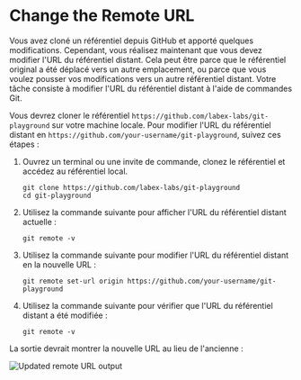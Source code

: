 # Change the Remote URL

Vous avez cloné un référentiel depuis GitHub et apporté quelques modifications. Cependant, vous réalisez maintenant que vous devez modifier l'URL du référentiel distant. Cela peut être parce que le référentiel original a été déplacé vers un autre emplacement, ou parce que vous voulez pousser vos modifications vers un autre référentiel distant. Votre tâche consiste à modifier l'URL du référentiel distant à l'aide de commandes Git.

Vous devrez cloner le référentiel `https://github.com/labex-labs/git-playground` sur votre machine locale. Pour modifier l'URL du référentiel distant en `https://github.com/your-username/git-playground`, suivez ces étapes :

1. Ouvrez un terminal ou une invite de commande, clonez le référentiel et accédez au référentiel local.
   ```
   git clone https://github.com/labex-labs/git-playground
   cd git-playground
   ```
2. Utilisez la commande suivante pour afficher l'URL du référentiel distant actuelle :
   ```
   git remote -v
   ```
3. Utilisez la commande suivante pour modifier l'URL du référentiel distant en la nouvelle URL :
   ```
   git remote set-url origin https://github.com/your-username/git-playground
   ```
4. Utilisez la commande suivante pour vérifier que l'URL du référentiel distant a été modifiée :
   ```
   git remote -v
   ```

La sortie devrait montrer la nouvelle URL au lieu de l'ancienne :

![Updated remote URL output](../assets/challenge-change-remote-url-step1-1.png)
